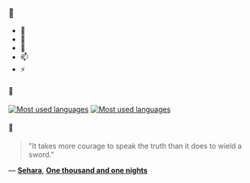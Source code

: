 ### 👋

- 🔭
- 🌱
- 💬
- 📫
- ⚡

#### 🧏

[![Most used languages](https://github-readme-stats-aynah.vercel.app/api/top-langs/?username=aynh&theme=solarized-dark&langs_count=6&layout=compact&hide_title=true)](https://github.com/anuraghazra/github-readme-stats#gh-dark-mode-only)
[![Most used languages](https://github-readme-stats-aynah.vercel.app/api/top-langs/?username=aynh&theme=solarized-light&langs_count=6&layout=compact&hide_title=true)](https://github.com/anuraghazra/github-readme-stats#gh-light-mode-only)

#### 💬

> "It takes more courage to speak the truth than it does to wield a sword."

&mdash; [**Sehara**](https://myanimelist.net/character.php?q=Sehara&cat=character), [**One thousand and one nights**](https://myanimelist.net/search/all?q=One%20thousand%20and%20one%20nights&cat=all)
